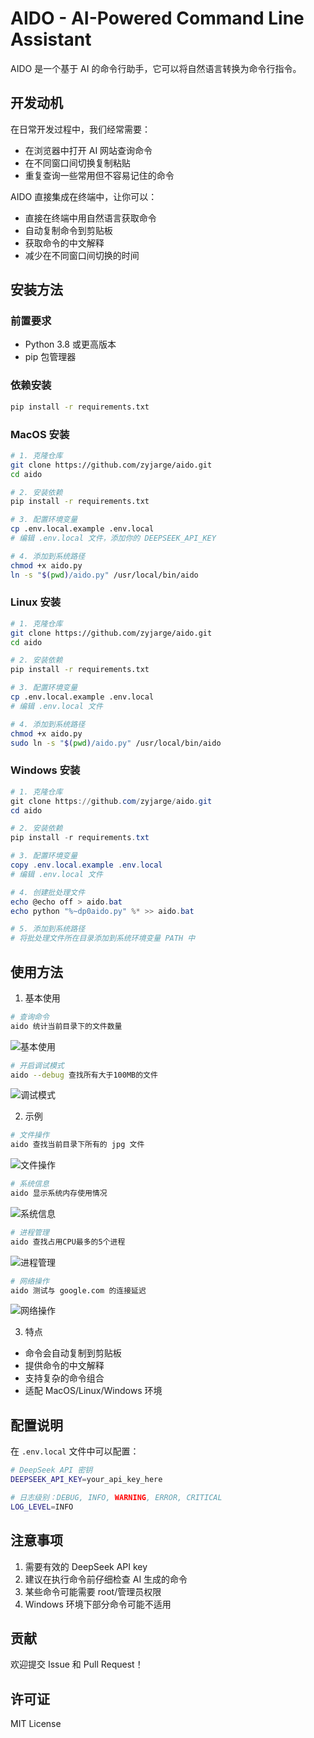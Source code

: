 # AIDO - AI-Powered Command Line Assistant

AIDO 是一个基于 AI 的命令行助手，它可以将自然语言转换为命令行指令。

## 开发动机

在日常开发过程中，我们经常需要：
- 在浏览器中打开 AI 网站查询命令
- 在不同窗口间切换复制粘贴
- 重复查询一些常用但不容易记住的命令

AIDO 直接集成在终端中，让你可以：
- 直接在终端中用自然语言获取命令
- 自动复制命令到剪贴板
- 获取命令的中文解释
- 减少在不同窗口间切换的时间

## 安装方法

### 前置要求
- Python 3.8 或更高版本
- pip 包管理器

### 依赖安装
```bash
pip install -r requirements.txt
```

### MacOS 安装
```bash
# 1. 克隆仓库
git clone https://github.com/zyjarge/aido.git
cd aido

# 2. 安装依赖
pip install -r requirements.txt

# 3. 配置环境变量
cp .env.local.example .env.local
# 编辑 .env.local 文件，添加你的 DEEPSEEK_API_KEY

# 4. 添加到系统路径
chmod +x aido.py
ln -s "$(pwd)/aido.py" /usr/local/bin/aido
```

### Linux 安装
```bash
# 1. 克隆仓库
git clone https://github.com/zyjarge/aido.git
cd aido

# 2. 安装依赖
pip install -r requirements.txt

# 3. 配置环境变量
cp .env.local.example .env.local
# 编辑 .env.local 文件

# 4. 添加到系统路径
chmod +x aido.py
sudo ln -s "$(pwd)/aido.py" /usr/local/bin/aido
```

### Windows 安装
```powershell
# 1. 克隆仓库
git clone https://github.com/zyjarge/aido.git
cd aido

# 2. 安装依赖
pip install -r requirements.txt

# 3. 配置环境变量
copy .env.local.example .env.local
# 编辑 .env.local 文件

# 4. 创建批处理文件
echo @echo off > aido.bat
echo python "%~dp0aido.py" %* >> aido.bat

# 5. 添加到系统路径
# 将批处理文件所在目录添加到系统环境变量 PATH 中
```

## 使用方法

1. 基本使用
```bash
# 查询命令
aido 统计当前目录下的文件数量
```

![基本使用](./screenshots/1.png)

```bash
# 开启调试模式
aido --debug 查找所有大于100MB的文件
```
![调试模式](./screenshots/2.png)



2. 示例

```bash
# 文件操作
aido 查找当前目录下所有的 jpg 文件
```
![文件操作](./screenshots/3.png)


```bash
# 系统信息
aido 显示系统内存使用情况
```
![系统信息](./screenshots/4.png)



```bash
# 进程管理
aido 查找占用CPU最多的5个进程
```
![进程管理](./screenshots/5.png)


```bash
# 网络操作
aido 测试与 google.com 的连接延迟
```
![网络操作](./screenshots/6.png)


3. 特点
- 命令会自动复制到剪贴板
- 提供命令的中文解释
- 支持复杂的命令组合
- 适配 MacOS/Linux/Windows 环境

## 配置说明

在 `.env.local` 文件中可以配置：
```bash
# DeepSeek API 密钥
DEEPSEEK_API_KEY=your_api_key_here

# 日志级别：DEBUG, INFO, WARNING, ERROR, CRITICAL
LOG_LEVEL=INFO
```
## 注意事项

1. 需要有效的 DeepSeek API key
2. 建议在执行命令前仔细检查 AI 生成的命令
3. 某些命令可能需要 root/管理员权限
4. Windows 环境下部分命令可能不适用

## 贡献

欢迎提交 Issue 和 Pull Request！

## 许可证

MIT License 
